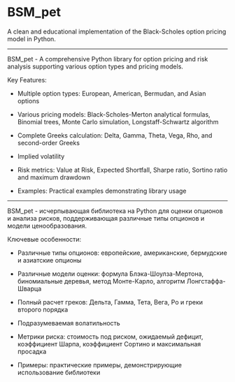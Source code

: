 # BSM_pet
A clean and educational implementation of the Black-Scholes option pricing model in Python.

---

BSM_pet - A comprehensive Python library for option pricing and risk analysis supporting various option types and pricing models.

Key Features:

- Multiple option types: European, American, Bermudan, and Asian options

- Various pricing models: Black-Scholes-Merton analytical formulas, Binomial trees, Monte Carlo simulation, Longstaff-Schwartz algorithm

- Complete Greeks calculation: Delta, Gamma, Theta, Vega, Rho, and second-order Greeks 

- Implied volatility

- Risk metrics: Value at Risk, Expected Shortfall, Sharpe ratio, Sortino ratio and maximum drawdown

- Examples: Practical examples demonstrating library usage

---

BSM_pet - исчерпывающая библиотека на Python для оценки опционов и анализа рисков, поддерживающая различные типы опционов и модели ценообразования.

Ключевые особенности:

- Различные типы опционов: европейские, американские, бермудские и азиатские опционы

- Различные модели оценки: формула Блэка-Шоулза-Мертона, биномиальные деревья, метод Монте-Карло, алгоритм Лонгстаффа-Шварца

- Полный расчет греков: Дельта, Гамма, Тета, Вега, Ро и греки второго порядка 

- Подразумеваемая волатильность

- Метрики риска: стоимость под риском, ожидаемый дефицит, коэффициент Шарпа, коэффициент Сортино и максимальная просадка

- Примеры: практические примеры, демонстрирующие использование библиотеки
